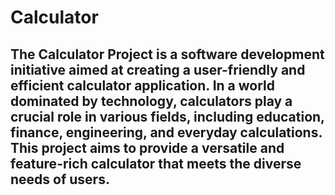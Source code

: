 # Calculator
## The Calculator Project is a software development initiative aimed at creating a user-friendly and efficient calculator application. In a world dominated by technology, calculators play a crucial role in various fields, including education, finance, engineering, and everyday calculations. This project aims to provide a versatile and feature-rich calculator that meets the diverse needs of users.

